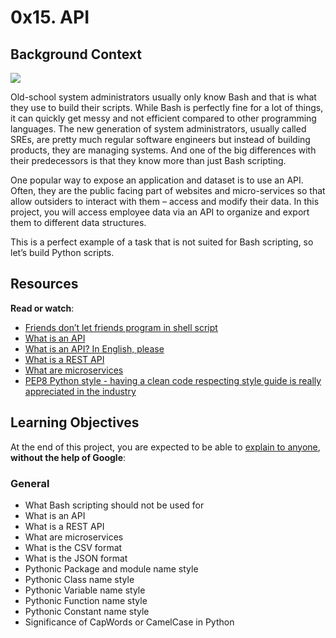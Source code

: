 # 0x15. API


## Background Context

[![](https://s3.amazonaws.com/alx-intranet.hbtn.io/uploads/medias/2019/6/897638f42eb1bad6605d.png?X-Amz-Algorithm=AWS4-HMAC-SHA256&X-Amz-Credential=AKIARDDGGGOUSBVO6H7D%2F20240129%2Fus-east-1%2Fs3%2Faws4_request&X-Amz-Date=20240129T182645Z&X-Amz-Expires=86400&X-Amz-SignedHeaders=host&X-Amz-Signature=0e608c5e4c9a2b830ce904471eb2b799d22250b564b422e49c0c1c5281193af1)](https://youtu.be/-2kyU6-j8ZQ)[](http://savefrom.net/?url=https%3A%2F%2Fyoutu.be%2F-2kyU6-j8ZQ&utm_source=userjs-chrome&utm_medium=extensions&utm_campaign=link_modifier "Get a direct link")

Old-school system administrators usually only know Bash and that is what they use to build their scripts. While Bash is perfectly fine for a lot of things, it can quickly get messy and not efficient compared to other programming languages. The new generation of system administrators, usually called SREs, are pretty much regular software engineers but instead of building products, they are managing systems. And one of the big differences with their predecessors is that they know more than just Bash scripting.

One popular way to expose an application and dataset is to use an API. Often, they are the public facing part of websites and micro-services so that allow outsiders to interact with them – access and modify their data. In this project, you will access employee data via an API to organize and export them to different data structures.

This is a perfect example of a task that is not suited for Bash scripting, so let’s build Python scripts.

## Resources

**Read or watch**:

-   [Friends don’t let friends program in shell script](https://intranet.alxswe.com/rltoken/KMFzqRAqedMf7AHHBD_43g "Friends don't let friends program in shell script")
-   [What is an API](https://intranet.alxswe.com/rltoken/zeBO6_RNTlwaotyRRNAzoQ "What is an API")
-   [What is an API? In English, please](https://intranet.alxswe.com/rltoken/bf09Qp6QY44CANLzxxRbPA "What is an API? In English, please")
-   [What is a REST API](https://intranet.alxswe.com/rltoken/fA164QWEnZxaSngBD3EPRQ "What is a REST API")
-   [What are microservices](https://intranet.alxswe.com/rltoken/n4h77IbBuDxTE3bhes_AyQ "What are microservices")
-   [PEP8 Python style - having a clean code respecting style guide is really appreciated in the industry](https://intranet.alxswe.com/rltoken/b7V1ROY6kSRxDDKnsJoqxg "PEP8 Python style - having a clean code respecting style guide is really appreciated in the industry")

## Learning Objectives

At the end of this project, you are expected to be able to [explain to anyone](https://intranet.alxswe.com/rltoken/03Evn5VsICwJUAiTdu0zHA "explain to anyone"), **without the help of Google**:

### General

-   What Bash scripting should not be used for
-   What is an API
-   What is a REST API
-   What are microservices
-   What is the CSV format
-   What is the JSON format
-   Pythonic Package and module name style
-   Pythonic Class name style
-   Pythonic Variable name style
-   Pythonic Function name style
-   Pythonic Constant name style
-   Significance of CapWords or CamelCase in Python
